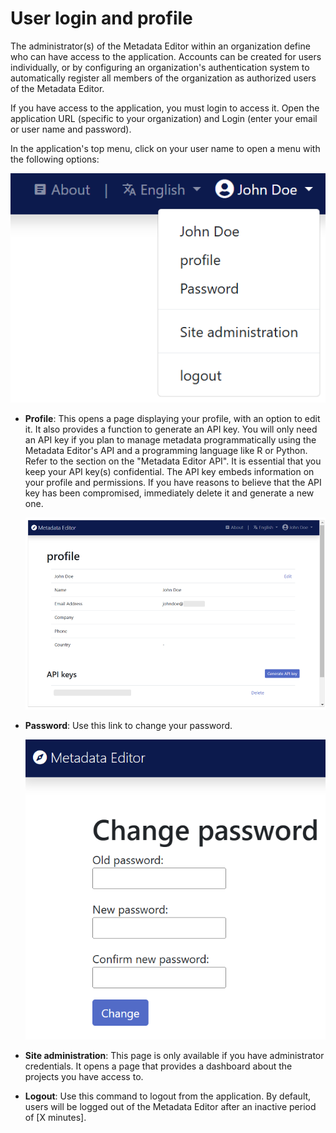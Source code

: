 # User login and profile

The administrator(s) of the Metadata Editor within an organization define who can have access to the application. Accounts can be created for users individually, or by configuring an organization's authentication system to automatically register all members of the organization as authorized users of the Metadata Editor.

If you have access to the application, you must login to access it. Open the application URL (specific to your organization) and Login (enter your email or user name and password).

In the application's top menu, click on your user name to open a menu with the following options:

![image](https://github.com/mah0001/metadata-editor-docs-v2/blob/main/img/ME_UG_v1-0-0_user_menu.png)


- **Profile**: This opens a page displaying your profile, with an option to edit it. It also provides a function to generate an API key. You will only need an API key if you plan to manage metadata programmatically using the Metadata Editor's API and a programming language like R or Python. Refer to the section on the "Metadata Editor API". It is essential that you keep your API key(s) confidential. The API key embeds information on your profile and permissions. If you have reasons to believe that the API key has been compromised, immediately delete it and generate a new one.

  ![image](https://github.com/mah0001/metadata-editor-docs-v2/blob/main/img/ME_UG_v1-0-0_user_profile.png)
   
- **Password**: Use this link to change your password.

  ![image](https://github.com/mah0001/metadata-editor-docs-v2/blob/main/img/ME_UG_v1-0-0_user_change_password.png)
  
- **Site administration**: This page is only available if you have administrator credentials. It opens a page that provides a dashboard about the projects you have access to.

- **Logout**: Use this command to logout from the application. By default, users will be logged out of the Metadata Editor after an inactive period of [X minutes].




